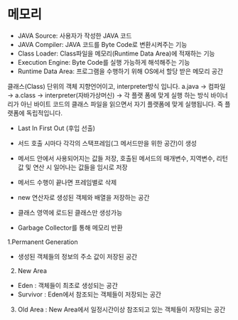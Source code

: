 # 메모리

- JAVA Source: 사용자가 작성한 JAVA 코드
- JAVA Compiler: JAVA 코드를 Byte Code로 변환시켜주는 기능
- Class Loader: Class파일을 메모리(Runtime Data Area)에 적재하는 기능
- Execution Engine: Byte Code를 실행 가능하게 해석해주는 기능
- Runtime Data Area: 프로그램을 수행하기 위해 OS에서 할당 받은 메모리 공간

클래스(Class) 단위의 객체 지향언어이고, interpreter방식 입니다.
a.java → 컴파일 → a.class → interpreter(자바가상머신) → 각 플랫 폼에 맞게 실행 하는 방식 
바이너리가 아닌 바이트 코드의 클래스 파일을 읽으면서 자기 플랫폼에 맞게 실행됩니다. 즉 플랫폼에 독립적입니다.
 
- Last In First Out (후입 선출)
- 서드 호출 시마다 각각의 스택프레임(그 메서드만을 위한 공간)이 생성
- 메서드 안에서 사용되어지는 값들 저장, 호출된 메서드의 매개변수, 지역변수, 리턴 값 및 연산 시 일어나는 값들을 임시로 저장
- 메서드 수행이 끝나면 프레임별로 삭제
 
- new 연산자로 생성된 객체와 배열을 저장하는 공간
- 클래스 영역에 로드된 클래스만 생성가능
- Garbage Collector를 통해 메모리 반환

1.Permanent Generation
- 생성된 객체들의 정보의 주소 값이 저장된 공간

2. New Area
- Eden : 객체들이 최초로 생성되는 공간
- Survivor : Eden에서 참조되는 객체들이 저장되는 공간

3. Old Area : New Area에서 일정시간이상 참조되고 있는 객체들이 저장되는 공간
